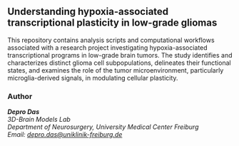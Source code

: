 ## Understanding hypoxia-associated transcriptional plasticity in low-grade gliomas 

This repository contains analysis scripts and computational workflows associated with a research project investigating hypoxia-associated transcriptional programs in low-grade brain tumors. The study identifies and characterizes distinct glioma cell subpopulations, delineates their functional states, and examines the role of the tumor microenvironment, particularly microglia-derived signals, in modulating cellular plasticity. 

### Author 

_**Depro Das**_ <br/> 
*3D-Brain Models Lab <br/> 
Department of Neurosurgery, University Medical Center Freiburg <br/> 
Email: depro.das@uniklinik-freiburg.de* 
